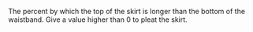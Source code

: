
The percent by which the top of the skirt is longer than the bottom of the waistband. Give a value higher than 0 to pleat the skirt.